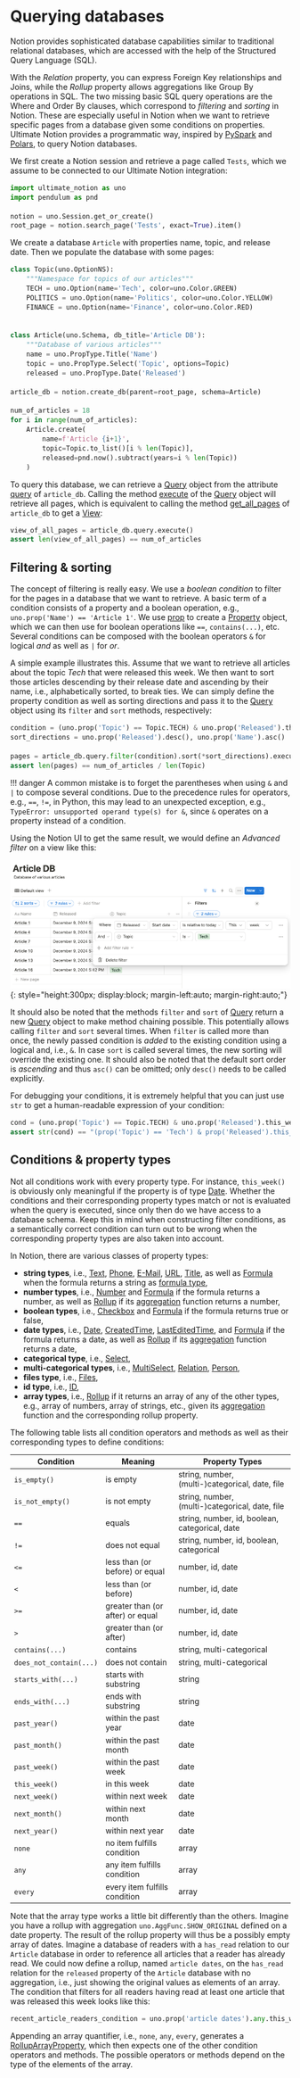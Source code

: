 # Querying databases

Notion provides sophisticated database capabilities similar to traditional relational
databases, which are accessed with the help of the Structured Query Language (SQL).

With the *Relation* property, you can express Foreign Key relationships and Joins, while the
*Rollup* property allows aggregations like Group By operations in SQL. The two missing basic
SQL query operations are the Where and Order By clauses, which correspond to *filtering* and
*sorting* in Notion. These are especially useful in Notion when we want to retrieve
specific pages from a database given some conditions on properties. Ultimate Notion provides
a programmatic way, inspired by [PySpark] and [Polars], to query Notion databases.

We first create a Notion session and retrieve a page called `Tests`, which we assume
to be connected to our Ultimate Notion integration:

```python
import ultimate_notion as uno
import pendulum as pnd

notion = uno.Session.get_or_create()
root_page = notion.search_page('Tests', exact=True).item()
```

We create a database `Article` with properties name, topic, and release date.
Then we populate the database with some pages:

```python
class Topic(uno.OptionNS):
    """Namespace for topics of our articles"""
    TECH = uno.Option(name='Tech', color=uno.Color.GREEN)
    POLITICS = uno.Option(name='Politics', color=uno.Color.YELLOW)
    FINANCE = uno.Option(name='Finance', color=uno.Color.RED)


class Article(uno.Schema, db_title='Article DB'):
    """Database of various articles"""
    name = uno.PropType.Title('Name')
    topic = uno.PropType.Select('Topic', options=Topic)
    released = uno.PropType.Date('Released')

article_db = notion.create_db(parent=root_page, schema=Article)

num_of_articles = 18
for i in range(num_of_articles):
    Article.create(
        name=f'Article {i+1}',
        topic=Topic.to_list()[i % len(Topic)],
        released=pnd.now().subtract(years=i % len(Topic))
    )
```

To query this database, we can retrieve a [Query][query object] object from the attribute
[query][query property] of `article_db`. Calling the method [execute] of the [Query][query object] object
will retrieve all pages, which is equivalent to calling the method [get_all_pages] of `article_db`
to get a [View]:

```python
view_of_all_pages = article_db.query.execute()
assert len(view_of_all_pages) == num_of_articles
```

## Filtering & sorting

The concept of filtering is really easy. We use a *boolean condition* to filter for the
pages in a database that we want to retrieve. A basic term of a condition consists of
a property and a boolean operation, e.g., `uno.prop('Name') == 'Article 1'`. We use
[prop] to create a [Property] object, which we can then use for boolean operations like
`==`, `contains(...)`, etc. Several conditions can be composed with the boolean operators
`&` for logical *and* as well as `|` for *or*.

A simple example illustrates this. Assume that we want to retrieve all articles about the
topic *Tech* that were released this week. We then want to sort those articles descending
by their release date and ascending by their name, i.e., alphabetically sorted,
to break ties. We can simply define the property condition as well as sorting directions
and pass it to the [Query][query object] object using its `filter` and `sort` methods,
respectively:

```python
condition = (uno.prop('Topic') == Topic.TECH) & uno.prop('Released').this_week()
sort_directions = uno.prop('Released').desc(), uno.prop('Name').asc()

pages = article_db.query.filter(condition).sort(*sort_directions).execute()
assert len(pages) == num_of_articles / len(Topic)
```

!!! danger
    A common mistake is to forget the parentheses when using `&` and `|` to compose
    several conditions. Due to the precedence rules for operators, e.g., `==`, `!=`,
    in Python, this may lead to an unexpected exception, e.g., `TypeError: unsupported operand type(s) for &`,
    since `&` operates on a property instead of a condition.

Using the Notion UI to get the same result, we would define an *Advanced filter* on a view like this:

![View filter](../assets/images/notion-view-filter.png){: style="height:300px; display:block; margin-left:auto; margin-right:auto;"}

It should also be noted that the methods `filter` and `sort` of [Query][query object] return a
new [Query][query object] object to make method chaining possible. This potentially allows
calling `filter` and `sort` several times. When `filter` is called more than once, the newly passed
condition is *added* to the existing condition using a logical and, i.e., `&`. In case
`sort` is called several times, the new sorting will override the existing one.
It should also be noted that the default sort order is *ascending* and thus `asc()` can be omitted;
only `desc()` needs to be called explicitly.

For debugging your conditions, it is extremely helpful that you can just use `str` to
get a human-readable expression of your condition:

```python
cond = (uno.prop('Topic') == Topic.TECH) & uno.prop('Released').this_week()
assert str(cond) == "(prop('Topic') == 'Tech') & prop('Released').this_week()"
```

## Conditions & property types

Not all conditions work with every property type. For instance, `this_week()` is obviously only
meaningful if the property is of type [Date]. Whether the conditions and their corresponding
property types match or not is evaluated when the query is executed, since only then do we have
access to a database schema. Keep this in mind when constructing
filter conditions, as a semantically correct condition can turn out to be wrong when
the corresponding property types are also taken into account.

In Notion, there are various classes of property types:

* **string types**, i.e., [Text], [Phone], [E-Mail], [URL], [Title], as well as
  [Formula] when the formula returns a string as [formula type],
* **number types**, i.e., [Number] and [Formula] if the formula returns a number, as well as
  [Rollup] if its [aggregation] function returns a number,
* **boolean types**, i.e., [Checkbox] and [Formula] if the formula returns true or false,
* **date types**, i.e., [Date], [CreatedTime], [LastEditedTime], and [Formula] if the formula returns
  a date, as well as [Rollup] if its [aggregation] function returns a date,
* **categorical type**, i.e., [Select],
* **multi-categorical types**, i.e., [MultiSelect], [Relation], [Person],
* **files type**, i.e., [Files],
* **id type**, i.e., [ID],
* **array types**, i.e., [Rollup] if it returns an array of any of the other types,
  e.g., array of numbers, array of strings, etc., given its [aggregation] function and the corresponding
  rollup property.

The following table lists all condition operators and methods as well as their corresponding types to define conditions:

| Condition              | Meaning                          | Property Types                                  |
|------------------------|----------------------------------|-------------------------------------------------|
| `is_empty()`           | is empty                         | string, number, (multi-)categorical, date, file |
| `is_not_empty()`       | is not empty                     | string, number, (multi-)categorical, date, file |
| `==`                   | equals                           | string, number, id, boolean, categorical, date  |
| `!=`                   | does not equal                   | string, number, id, boolean, categorical        |
| `<=`                   | less than (or before) or equal   | number, id, date                                |
| `<`                    | less than (or before)            | number, id, date                                |
| `>=`                   | greater than (or after) or equal | number, id, date                                |
| `>`                    | greater than (or after)          | number, id, date                                |
| `contains(...)`        | contains                         | string, multi-categorical                       |
| `does_not_contain(...)`| does not contain                 | string, multi-categorical                       |
| `starts_with(...)`     | starts with substring            | string                                          |
| `ends_with(...)`       | ends with substring              | string                                          |
| `past_year()`          | within the past year             | date                                            |
| `past_month()`         | within the past month            | date                                            |
| `past_week()`          | within the past week             | date                                            |
| `this_week()`          | in this week                     | date                                            |
| `next_week()`          | within next week                 | date                                            |
| `next_month()`         | within next month                | date                                            |
| `next_year()`          | within next year                 | date                                            |
| `none`                 | no item fulfills condition       | array                                           |
| `any`                  | any item fulfills condition      | array                                           |
| `every`                | every item fulfills condition    | array                                           |

Note that the array type works a little bit differently than the others. Imagine you have a rollup with aggregation
`uno.AggFunc.SHOW_ORIGINAL` defined on a date property. The result of the rollup property will thus be a possibly empty
array of dates. Imagine a database of readers with a `has_read` relation to our `Article` database in order to reference
all articles that a reader has already read. We could now define a rollup, named `article dates`, on the `has_read`
relation for the `released` property of the `Article` database with no aggregation, i.e., just showing the original
values as elements of an array. The condition that filters for all readers having read at least one article that was released
this week looks like this:

```python
recent_article_readers_condition = uno.prop('article dates').any.this_week()
```

Appending an array quantifier, i.e., `none`, `any`, `every`, generates a [RollupArrayProperty], which then expects
one of the other condition operators and methods. The possible operators or methods depend on the type of the
elements of the array.

[PySpark]: https://spark.apache.org/docs/latest/api/python/index.html
[Polars]: https://pola.rs/
[get_all_pages]: ../../reference/ultimate_notion/database/#ultimate_notion.database.Database.get_all_pages
[query object]: ../../reference/ultimate_notion/query/#ultimate_notion.query.Query
[execute]: ../../reference/ultimate_notion/database/#ultimate_notion.query.Query.execute
[query property]: ../../reference/ultimate_notion/database/#ultimate_notion.database.Database.query
[View]: ../../reference/ultimate_notion/view/#ultimate_notion.view.View
[prop]: ../../reference/ultimate_notion/query/#ultimate_notion.query.prop
[Property]: ../../reference/ultimate_notion/query/#ultimate_notion.query.Property
[Date]: ../../reference/ultimate_notion/schema/#ultimate_notion.schema.Date
[Text]: ../../reference/ultimate_notion/schema/#ultimate_notion.schema.Text
[Title]: ../../reference/ultimate_notion/schema/#ultimate_notion.schema.Title
[Phone]: ../../reference/ultimate_notion/schema/#ultimate_notion.schema.Phone
[Checkbox]: ../../reference/ultimate_notion/schema/#ultimate_notion.schema.Checkbox
[E-Mail]: ../../reference/ultimate_notion/schema/#ultimate_notion.schema.Email
[URL]: ../../reference/ultimate_notion/schema/#ultimate_notion.schema.URL
[Formula]: ../../reference/ultimate_notion/schema/#ultimate_notion.schema.Formula
[Number]: ../../reference/ultimate_notion/schema/#ultimate_notion.schema.Number
[Rollup]: ../../reference/ultimate_notion/schema/#ultimate_notion.schema.Rollup
[Files]: ../../reference/ultimate_notion/schema/#ultimate_notion.schema.Files
[ID]: ../../reference/ultimate_notion/schema/#ultimate_notion.schema.ID
[Relation]: ../../reference/ultimate_notion/schema/#ultimate_notion.schema.Relation
[Person]: ../../reference/ultimate_notion/schema/#ultimate_notion.schema.Person
[Select]: ../../reference/ultimate_notion/schema/#ultimate_notion.schema.Select
[MultiSelect]: ../../reference/ultimate_notion/schema/#ultimate_notion.schema.MultiSelect
[formula type]: ../../reference/ultimate_notion/obj_api/enums/#ultimate_notion.obj_api.enums.FormulaType
[aggregation]: ../../reference/ultimate_notion/obj_api/enums/#ultimate_notion.obj_api.enums.AggFunc
[LastEditedTime]: ../../reference/ultimate_notion/schema/#ultimate_notion.schema.LastEditedTime
[CreatedTime]: ../../reference/ultimate_notion/schema/#ultimate_notion.schema.CreatedTime
[RollupArrayProperty]: ../../reference/ultimate_notion/query/#ultimate_notion.query.RollupArrayProperty
